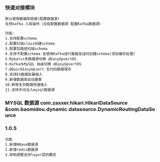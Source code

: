 ### 快速对接模块

    默认使用数据库链接(配置数据源)
    支持kafka 入库操作（没有配置数据源 配置Kafka数据源）
    
    功能:
    1.支持配置schema 
    2.配置扫描class创建schema 
    3.配置包路径扫描schema
    4.支持不配置schema 在使用Kafka进行数据发送时创建schema(添加缓存处理)
    5.Mybatis多数据源切换 @EasyUpsertDS
    6.Kafka与MySQL 自由切换 @EasyUpsertDS
    7.@QuickEasyUpsert 无代码数据保存
    8.支持ES数据批量插入
    9.新增数据库自动建表
    10.新增复杂数据快速插入
    11.支持手动注入mysql数据源

### MYSQL 数据源 com.zaxxer.hikari.HikariDataSource &com.baomidou.dynamic.datasource.DynamicRoutingDataSource

### 1.0.5
    功能
    1.新增HBase数据源
    2.新增redis数据源
    3.架构调整支持layer层的概念
